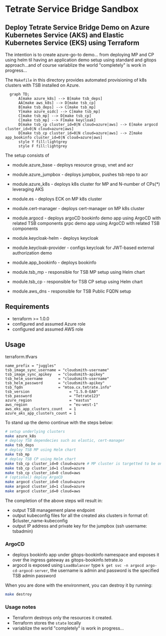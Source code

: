 # Tetrate Service Bridge Sandbox
## Deploy Tetrate Service Bridge Demo on Azure Kubernetes Service (AKS) and Elastic Kubernetes Service (EKS) using Terraform

The intention is to create azure-go-to demo... from deploying MP and CP using helm til having an application demo setup using standard and gitops approach...and of course variablize the world "completely" is work in progress...

The `Makefile` in this directory provides automated provisioning of k8s clusters with TSB installed on Azure. 

```mermaid
  graph TD;
      A[make azure_k8s] --> B[make tsb_deps]
      AA[make aws_k8s] --> D[make tsb_cp]
      B[make tsb_deps] --> C[make tsb_mp]
      Y[make azure_oidc] --> C[make tsb_mp]
      C[make tsb_mp] --> D[make tsb_cp]
      C[make tsb_mp] --> F[make keycloak]
      D[make tsb_cp cluster_id=0|N cloud=azure|aws] --> E[make argocd cluster_id=0|N cloud=azure|aws]
      D[make tsb_cp cluster_id=0|N cloud=azure|aws] --> Z[make app_bookinfo cluster_id=0|N cloud=azure|aws]
      style Y fill:lightgrey
      style F fill:lightgrey
```
The setup consists of

* module.azure_base     - deploys resource group, vnet and acr
* module.azure_jumpbox  - deploys jumpbox, pushes tsb repo to acr
* module.azure_k8s      - deploys k8s cluster for MP and N-number of CPs(*) leveraging AKS

* module.es             - deploys ECK on MP k8s cluster
* module.cert-manager   - deploys cert-manager on MP k8s cluster
* module.argocd         - deploys argoCD
   bookinfo demo app using ArgoCD with related TSB components
   grpc demo app using ArgoCD with related TSB components
* module.keycloak-helm      - deploys keycloak
* module.keycloak-provider  - configs keycloak for JWT-based external authorization demo
* module.app_bookinfo   - deploys bookinfo

* module.tsb_mp         - responsible for TSB MP setup using Helm chart
* module.tsb_cp         - responsible for TSB CP setup using Helm chart
* module.aws_dns        - responsible for TSB Public FQDN setup

## Requirements

- terraform >= 1.0.0
- configured and assumed Azure role
- configured and assumed AWS role
## Usage

terraform.tfvars

```
name_prefix = "juggles"
tsb_image_sync_username = "cloudsmith-username"
tsb_image_sync_apikey   = "cloudsmith-apikey"
tsb_helm_username       = "cloudsmith-username"
tsb_helm_password       = "cloudsmith-apikey"
tsb_fqdn                = "mtoa.cx.tetrate.info"
tsb_version                  = "1.5.0-EA0"
tsb_password                 = "Tetrate123"
azure_region                 = "eastus"
aws_region                   = "eu-west-1"
aws_eks_app_clusters_count   = 1
azure_aks_app_clusters_count = 1
```

To stand up the demo continue with the steps below:
```bash
# setup underlying clusters
make azure_k8s
# deploy TSB dependecies such as elastic, cert-manager
make tsb_deps
# deploy TSB MP using Helm chart
make tsb_mp
# deploy TSB CP using Helm chart
make tsb_cp cluster_id=0 cloud=azure # MP cluster is targetted to be onboarded as Tier1
make tsb_cp cluster_id=1 cloud=azure
make tsb_cp cluster_id=0 cloud=aws
# (optional) deploy ArgoCD
make argocd cluster_id=0 cloud=azure 
make argocd cluster_id=1 cloud=azure 
make argocd cluster_id=0 cloud=aws
```

The completion of the above steps will result in:
- output TSB management plane endpoint
- output kubeconfig files for all the created aks clusters in format of: $cluster_name-kubeconfig
- output IP address and private key for the jumpbox (ssh username: tsbadmin)

### ArgoCD 

* deploys bookinfo app under gitops-bookinfo namespace and exposes it over the ingress gateway as gitops-bookinfo.tetrate.io 
* argocd is exposed using ```LoadBalancer``` type ```k get svc -n argocd argo-cd-argocd-server```, the username is admin and password is the specified TSB admin password

When you are done with the environment, you can destroy it by running:

```bash
make destroy
```

### Usage notes
- Terraform destroys only the resources it created.
- Terraform stores the `state` locally
- variablize the world "completely" is work in progress...

